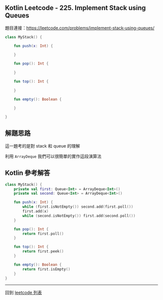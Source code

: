 ## Kotlin Leetcode - 225. Implement Stack using Queues

題目連接：<https://leetcode.com/problems/implement-stack-using-queues/>

```kotlin
class MyStack() {

    fun push(x: Int) {
        
    }

    fun pop(): Int {
        
    }

    fun top(): Int {
        
    }

    fun empty(): Boolean {
        
    }

}

```

## 解題思路

這一題考的是對 stack 和 queue 的理解

利用 `ArrayDeque` 我們可以很簡單的實作這段演算法

## Kotlin 參考解答

```kotlin
class MyStack() {
    private val first: Queue<Int> = ArrayDeque<Int>()
    private val second: Queue<Int> = ArrayDeque<Int>()

    fun push(x: Int) {
        while (first.isNotEmpty()) second.add(first.poll())
        first.add(x)
        while (second.isNotEmpty()) first.add(second.poll())
    }

    fun pop(): Int {
        return first.poll()
    }

    fun top(): Int {
        return first.peek()
    }

    fun empty(): Boolean {
        return first.isEmpty()
    }
}
```

------

回到 [leetcode 列表](index.md)
